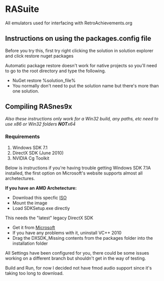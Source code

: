 RASuite
=======

All emulators used for interfacing with RetroAchievements.org


<h2>Instructions on using the packages.config file</h2>
<p>Before you try this, first try right clicking the solution in solution explorer and click restore nuget packages</p>
<p>Automatic package restore doesn't work for native projects so you'll need to go to the root directory and type the following.</p>
<ul>
	<li>NuGet restore %solution_file%</li>
	<li>You normally don't need to put the solution name but there's more than one solution.</li>
</ul>


<h2>Compiling RASnes9x </h2>
<em>Also these instructions only work for a Win32 build, any paths, etc need to use x86 or Win32 folders <strong>NOT</strong>x64</em>

<h3>Requirements</h3>
<ol>
	<li>Windows SDK 7.1</li>
	<li>DirectX SDK (June 2010)</li>
	<li>NVIDIA Cg Toolkit</li>
</ol>

Below is instructions if you're having trouble getting Windows SDK 7.1A installed, the first option on Microsoft's website supports almost all archetectures.
<p><strong>If you have an AMD Archetecture:</strong></p>
<ul>
	<li>Download this specfic <a href="http://download.microsoft.com/download/F/1/0/F10113F5-B750-4969-A255-274341AC6BCE/GRMSDKX_EN_DVD.iso">ISO</a></li>
	<li>Mount the image</li>
	<li>Load SDKSetup.exe directly</li>
</ul>


<p>This needs the "latest" legacy DirectX SDK</p>
<ul>
	<li>Get it from <a href="https://download.microsoft.com/download/A/E/7/AE743F1F-632B-4809-87A9-AA1BB3458E31/DXSDK_Jun10.exe" >Microsoft</a></li>
	<li>If you have any problems with it, uninstall VC++ 2010</li>
	<li>Drag the DXSDK_Missing contents from the packages folder into the installation folder</li>
</ul>

All Settings have been configured for you, there could be some issues working on a different branch but shouldn't get in the way of testing.

Build and Run, for now I decided not have fmod audio support since it's taking too long to download.
